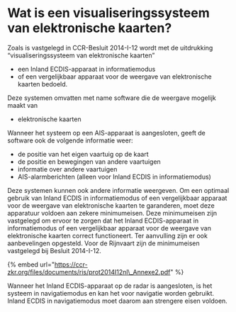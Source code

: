 # Wat is een visualiseringssysteem van elektronische kaarten?

Zoals is vastgelegd in CCR-Besluit 2014-I-12 wordt met de uitdrukking “visualiseringssysteem van elektronische kaarten”

* een Inland ECDIS-apparaat in informatiemodus
* of een vergelijkbaar apparaat voor de weergave van elektronische kaarten bedoeld.

Deze systemen omvatten met name software die de weergave mogelijk maakt van

*  elektronische kaarten

Wanneer het systeem op een AIS-apparaat is aangesloten, geeft de software ook de volgende informatie weer:

* de positie van het eigen vaartuig op de kaart
* de positie en bewegingen van andere vaartuigen
* informatie over andere vaartuigen
* AIS-alarmberichten \(alleen voor Inland ECDIS in informatiemodus\)

Deze systemen kunnen ook andere informatie weergeven. Om een optimaal gebruik van Inland ECDIS in informatiemodus of een vergelijkbaar apparaat voor de weergave van elektronische kaarten te garanderen, moet deze apparatuur voldoen aan zekere minimumeisen. Deze minimumeisen zijn vastgelegd om ervoor te zorgen dat het Inland ECDIS-apparaat in informatiemodus of een vergelijkbaar apparaat voor de weergave van elektronische kaarten correct functioneert. Ter aanvulling zijn er ook aanbevelingen opgesteld. Voor de Rijnvaart zijn de minimumeisen vastgelegd bij Besluit 2014-I-12.

{% embed url="https://ccr-zkr.org/files/documents/ris/prot2014I12nl\_Annexe2.pdf" %}

Wanneer het Inland ECDIS-apparaat op de radar is aangesloten, is het systeem in navigatiemodus en kan het voor navigatie worden gebruikt. Inland ECDIS in navigatiemodus moet daarom aan strengere eisen voldoen.

